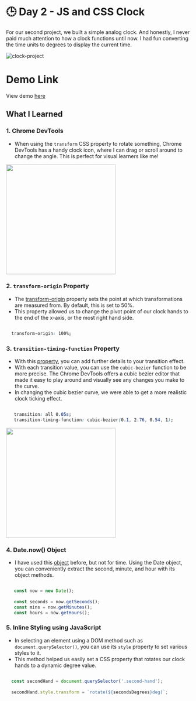 # 🕒 Day 2 - JS and CSS Clock 
For our second project, we built a simple analog clock. And honestly, I never paid much attention to how a clock functions until now. I had fun converting the time units to degrees to display the current time.  

![clock-project](https://i.ibb.co/DtVjvkc/Screen-Shot-2021-04-15-at-7-20-59-PM.png)

# Demo Link
View demo [here](https://sandaiiyahh.github.io/JavaScript30/02-JS%20and%20CSS%20Clock/index.html)

## What I Learned

### 1. Chrome DevTools
 - When using the `transform` CSS property to rotate something, Chrome DevTools has a handy clock icon, where I can drag or scroll around to change the angle. This is perfect for visual learners like me! 
  <img src="https://i.ibb.co/G7dC0YP/Screen-Shot-2021-04-15-at-12-32-45-PM.png" width="300" />


### 2. `transform-origin` Property
 - The [transform-origin](https://developer.mozilla.org/en-US/docs/Web/CSS/transform-origin) property sets the point at which transformations are measured from. By default, this is set to 50%. 
 - This property allowed us to change the pivot point of our clock hands to the end of the x-axis, or the most right hand side. 
 
  ```css
  
    transform-origin: 100%;

  ```
  
  ### 3. `transition-timing-function` Property
   - With this [property](https://developer.mozilla.org/en-US/docs/Web/CSS/transition-timing-function), you can add further details to your transition effect.
   - With each transition value, you can use the `cubic-bezier` function to be more precise. The Chrome DevTools offers a cubic bezier editor that made it easy to play around and visually see any changes you make to the curve.
   - In changing the cubic bezier curve, we were able to get a more realistic clock ticking effect. 
    
  ```css
  
     transition: all 0.05s;
     transition-timing-function: cubic-bezier(0.1, 2.76, 0.54, 1);

  ```
   
   <img src="https://i.ibb.co/djdLjy7/Screen-Shot-2021-04-15-at-12-42-15-PM.png" width="300" />
   
   
  ### 4. Date.now() Object
   - I have used this [object](https://www.w3schools.com/jsref/jsref_obj_date.asp) before, but not for time. Using the Date object, you can conveniently extract the second, minute, and hour with its object methods.
   
  ```javascript
  
     const now = new Date();
     
     const seconds = now.getSeconds();
     const mins = now.getMinutes();
     const hours = now.getHours();

  ```
   
  ### 5. Inline Styling using JavaScript
   - In selecting an element using a DOM method such as `document.querySelector()`, you can use its `style` property to set various styles to it. 
   - This method helped us easily set a CSS property that rotates our clock hands to a dynamic degree value. 
   
   ```javascript
  
     const secondHand = document.querySelector('.second-hand');
     
     secondHand.style.transform = `rotate(${secondsDegrees}deg)`;

   ```
   
   
 

